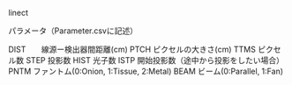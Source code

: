 linect


パラメータ（Parameter.csvに記述）

DIST　　線源ー検出器間距離(cm)
PTCH	ピクセルの大きさ(cm)
TTMS	ピクセル数
STEP	投影数
HIST	光子数
ISTP	開始投影数（途中から投影をしたい場合）
PNTM	ファントム(0:Onion, 1:Tissue, 2:Metal)
BEAM	ビーム(0:Parallel, 1:Fan)

